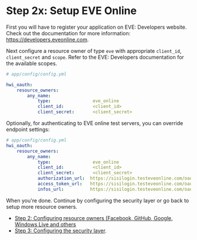 Step 2x: Setup EVE Online
=====================
First you will have to register your application on EVE: Developers website. Check out the
documentation for more information: https://developers.eveonline.com.

Next configure a resource owner of type `eve` with appropriate
`client_id`, `client_secret` and `scope`. Refer to the EVE: Developers documentation
for the available scopes.

```yaml
# app/config/config.yml

hwi_oauth:
    resource_owners:
        any_name:
            type:                eve_online
            client_id:           <client_id>
            client_secret:       <client_secret>
```

Optionally, for authenticating to EVE online test servers, you can override endpoint settings:

```yaml
# app/config/config.yml
hwi_oauth:
    resource_owners:
        any_name:
            type:                eve_online
            client_id:           <client_id>
            client_secret:       <client_secret>
            authorization_url:  https://sisilogin.testeveonline.com/oauth/authorize
            access_token_url:   https://sisilogin.testeveonline.com/oauth/token
            infos_url:          https://sisilogin.testeveonline.com/oauth/verify
```

When you're done. Continue by configuring the security layer or go back to
setup more resource owners.

- [Step 2: Configuring resource owners (Facebook, GitHub, Google, Windows Live and others](../2-configuring_resource_owners.md)
- [Step 3: Configuring the security layer](../3-configuring_the_security_layer.md).
